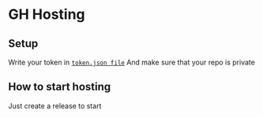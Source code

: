 # GH Hosting

## Setup

Write your token in [`token.json file`](/token.json)
And make sure that your repo is private

## How to start hosting

Just create a release to start
